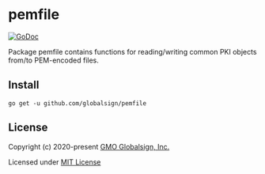 # pemfile

[![GoDoc](https://godoc.org/github.com/globalsign/pemfile?status.svg)](https://godoc.org/github.com/globalsign/pemfile)

Package pemfile contains functions for reading/writing common PKI objects
from/to PEM-encoded files.

## Install

    go get -u github.com/globalsign/pemfile

## License

Copyright (c) 2020-present [GMO Globalsign, Inc.](https://github.com/globalsign)

Licensed under [MIT License](./LICENSE)
